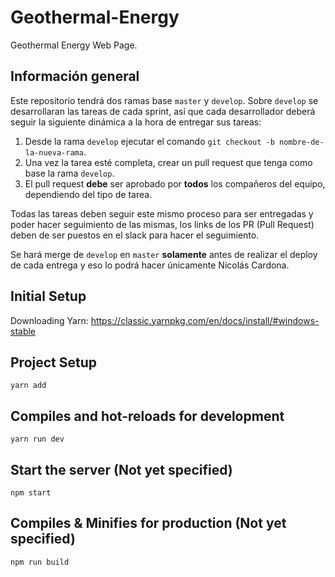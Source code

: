 # Geothermal-Energy
Geothermal Energy Web Page.

## Información general
Este repositorio tendrá dos ramas base `master` y `develop`.
Sobre `develop` se desarrollaran las tareas de cada sprint, así que cada desarrollador deberá seguir la siguiente dinámica a la hora de entregar sus tareas:
1. Desde la rama `develop` ejecutar el comando `git checkout -b nombre-de-la-nueva-rama`.
2. Una vez la tarea esté completa, crear un pull request que tenga como base la rama `develop`.
3. El pull request **debe** ser aprobado por **todos** los compañeros del equipo, dependiendo del tipo de tarea.

Todas las tareas deben seguir este mismo proceso para ser entregadas y poder hacer seguimiento de las mismas, los links de los PR (Pull Request) deben de ser puestos en el slack para hacer el seguimiento.

Se hará merge de `develop` en `master` **solamente** antes de realizar el deploy de cada entrega y eso lo podrá hacer únicamente Nicolás Cardona.

## Initial Setup
Downloading Yarn: 
https://classic.yarnpkg.com/en/docs/install/#windows-stable

## Project Setup
```
yarn add
```

## Compiles and hot-reloads for development
```
yarn run dev
```

## Start the server (Not yet specified)
```
npm start
```

## Compiles & Minifies for production (Not yet specified)
```
npm run build
```
